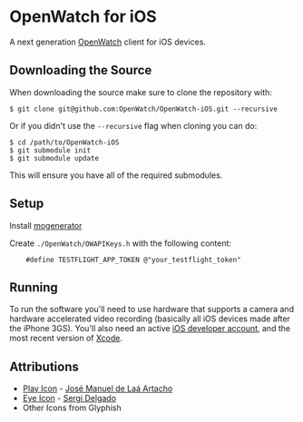 OpenWatch for iOS
=================

A next generation [OpenWatch](http://openwatch.net) client for iOS devices.

Downloading the Source
----------------------
When downloading the source make sure to clone the repository with:

    $ git clone git@github.com:OpenWatch/OpenWatch-iOS.git --recursive
 
Or if you didn't use the `--recursive` flag when cloning you can do:

	$ cd /path/to/OpenWatch-iOS
    $ git submodule init
    $ git submodule update
    
This will ensure you have all of the required submodules. 

Setup
----------------------
Install [mogenerator](https://github.com/rentzsch/mogenerator)

Create `./OpenWatch/OWAPIKeys.h` with the following content:

		#define TESTFLIGHT_APP_TOKEN @"your_testflight_token"

Running
----------------------

To run the software you'll need to use hardware that supports a camera and hardware accelerated video recording (basically all iOS devices made after the iPhone 3GS). You'll also need an active [iOS developer account](https://developer.apple.com/devcenter/ios/index.action), and the most recent version of [Xcode](https://itunes.apple.com/us/app/xcode/id497799835?mt=12).

Attributions
---------------------

* [Play Icon](http://thenounproject.com/noun/play/#icon-No4683) - [José Manuel de Laá Artacho](http://thenounproject.com/josemdelaa/#)
* [Eye Icon](http://thenounproject.com/noun/eye/#icon-No5968) - [Sergi Delgado](http://thenounproject.com/sergidelgado/)
* Other Icons from Glyphish